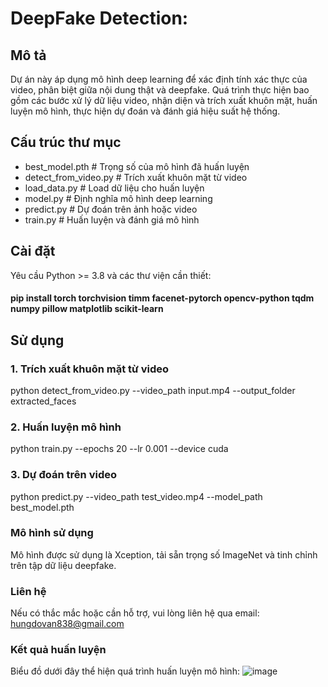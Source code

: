 # DeepFake Detection:
## Mô tả 
Dự án này áp dụng mô hình deep learning để xác định tính xác thực của video, phân biệt giữa nội dung thật và deepfake. Quá trình thực hiện bao gồm các bước xử lý dữ liệu video, nhận diện và trích xuất khuôn mặt, huấn luyện mô hình, thực hiện dự đoán và đánh giá hiệu suất hệ thống.
## Cấu trúc thư mục
- best_model.pth       # Trọng số của mô hình đã huấn luyện
- detect_from_video.py # Trích xuất khuôn mặt từ video
- load_data.py         # Load dữ liệu cho huấn luyện
- model.py             # Định nghĩa mô hình deep learning
- predict.py           # Dự đoán trên ảnh hoặc video
- train.py             # Huấn luyện và đánh giá mô hình
## Cài đặt
Yêu cầu Python >= 3.8 và các thư viện cần thiết:
#### pip install torch torchvision timm facenet-pytorch opencv-python tqdm numpy pillow matplotlib scikit-learn
## Sử dụng
### 1. Trích xuất khuôn mặt từ video
python detect_from_video.py --video_path input.mp4 --output_folder extracted_faces
### 2. Huấn luyện mô hình
python train.py --epochs 20 --lr 0.001 --device cuda
### 3. Dự đoán trên video
python predict.py --video_path test_video.mp4 --model_path best_model.pth
### Mô hình sử dụng
Mô hình được sử dụng là Xception, tải sẵn trọng số ImageNet và tinh chỉnh trên tập dữ liệu deepfake.
### Liên hệ
Nếu có thắc mắc hoặc cần hỗ trợ, vui lòng liên hệ qua email: hungdovan838@gmail.com
### Kết quả huấn luyện
Biểu đồ dưới đây thể hiện quá trình huấn luyện mô hình:
![image](https://github.com/user-attachments/assets/d4a8d8a1-518a-43c9-b6b0-21d27e80e6ae)
